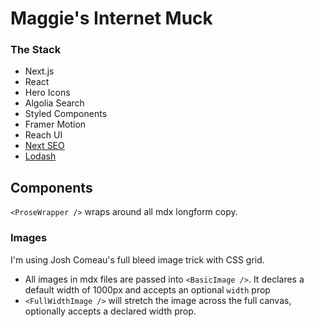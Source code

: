 # Maggie's Internet Muck

### The Stack

- Next.js
- React
- Hero Icons
- Algolia Search
- Styled Components
- Framer Motion
- Reach UI
- [Next SEO](https://github.com/garmeeh/next-seo)
- [Lodash](https://lodash.com/)

## Components


`<ProseWrapper />` wraps around all mdx longform copy.

### Images

I'm using Josh Comeau's full bleed image trick with CSS grid.
* All images in mdx files are passed into `<BasicImage />`. It declares a default width of 1000px and accepts an optional `width` prop
* `<FullWidthImage />` will stretch the image across the full canvas, optionally accepts a declared width prop.